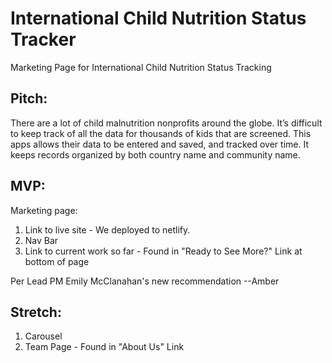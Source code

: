 # International Child Nutrition Status Tracker
Marketing Page for International Child Nutrition Status Tracking

## Pitch: 
There are a lot of child malnutrition nonprofits around the globe. It’s difficult to keep track of all the data for thousands of kids that are screened. This apps allows their data to be entered and saved, and tracked over time. It keeps records organized by both country name and community name.  

## MVP: 
Marketing page:
1.  Link to live site - We deployed to netlify.
2.  Nav Bar
3.  Link to current work so far - Found in "Ready to See More?" Link at bottom of page


Per Lead PM Emily McClanahan's new recommendation --Amber

## Stretch: 
1. Carousel 
2. Team Page - Found in "About Us" Link

